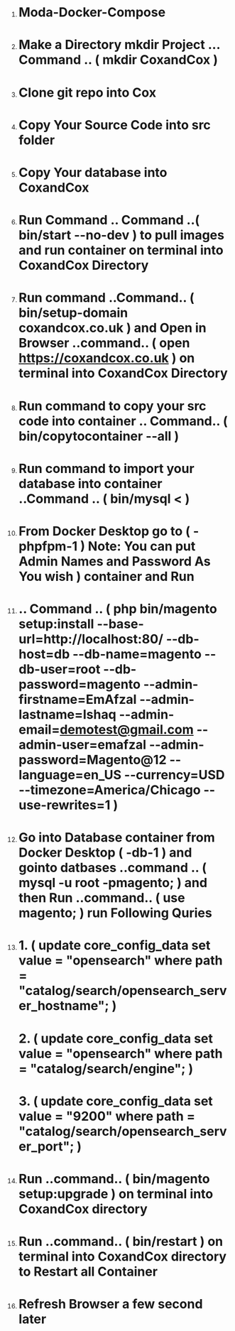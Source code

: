 1. # Moda-Docker-Compose
2. # Make a Directory mkdir Project ... Command .. ( mkdir CoxandCox )
3. # Clone git repo into Cox
4. # Copy Your Source Code into src folder
5. # Copy Your database into CoxandCox 
6. # Run Command .. Command ..( bin/start --no-dev )  to pull images and run container on terminal into CoxandCox Directory
7. # Run command ..Command.. ( bin/setup-domain coxandcox.co.uk ) and Open in Browser ..command.. ( open https://coxandcox.co.uk ) on terminal into CoxandCox Directory
8. # Run command to copy your src code into container .. Command.. ( bin/copytocontainer --all )
9. # Run command to import your database into container ..Command .. ( bin/mysql <  <Your-Databse-Name> ) 
10. # From Docker Desktop go to ( -phpfpm-1 ) Note: You can put Admin Names and Password As You wish )  container and Run 
11. # .. Command .. ( php bin/magento setup:install --base-url=http://localhost:80/ --db-host=db --db-name=magento --db-user=root --db-password=magento --admin-firstname=EmAfzal --admin-lastname=Ishaq --admin-email=demotest@gmail.com --admin-user=emafzal --admin-password=Magento@12 --language=en_US --currency=USD --timezone=America/Chicago --use-rewrites=1  )
12. # Go into Database container from Docker Desktop ( -db-1 ) and gointo datbases ..command .. ( mysql -u root -pmagento; ) and then Run ..command.. ( use magento; ) run Following Quries
13. # 1. ( update core_config_data set value = "opensearch" where path = "catalog/search/opensearch_server_hostname"; )
    # 2. ( update core_config_data set value = "opensearch" where path = "catalog/search/engine"; )
    # 3. ( update core_config_data set value = "9200" where path = "catalog/search/opensearch_server_port";  )
14. # Run ..command.. ( bin/magento setup:upgrade ) on terminal into CoxandCox directory 
15. # Run ..command.. ( bin/restart ) on terminal into CoxandCox directory to Restart all Container
16. # Refresh Browser a few second later 
 
 
